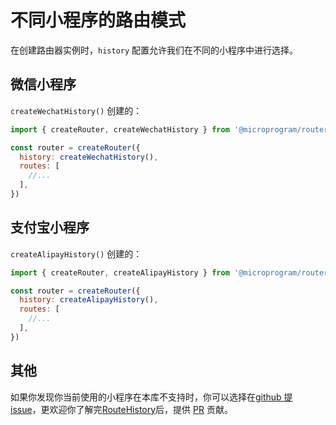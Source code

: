 # 不同小程序的路由模式

在创建路由器实例时，`history` 配置允许我们在不同的小程序中进行选择。

## 微信小程序

`createWechatHistory()` 创建的：

```js
import { createRouter, createWechatHistory } from '@microprogram/router'

const router = createRouter({
  history: createWechatHistory(),
  routes: [
    //...
  ],
})
```

## 支付宝小程序

`createAlipayHistory()` 创建的：

```js
import { createRouter, createAlipayHistory } from '@microprogram/router'

const router = createRouter({
  history: createAlipayHistory(),
  routes: [
    //...
  ],
})
```

## 其他

如果你发现你当前使用的小程序在本库不支持时，你可以选择在[github 提 issue](https://github.com/JserWang/microprogram-router/issues)，更欢迎你了解完[RouteHistory](https://github.com/JserWang/microprogram-router/blob/main/src/history/common.ts#L28-L42)后，提供 [PR](https://github.com/JserWang/microprogram-router/pulls) 贡献。
